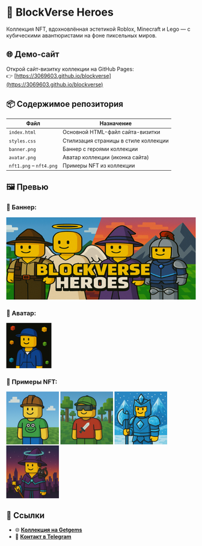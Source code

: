 # 🧱 BlockVerse Heroes

Коллекция NFT, вдохновлённая эстетикой Roblox, Minecraft и Lego — с кубическими авантюристами на фоне пиксельных миров.

## 🌐 Демо-сайт
Открой сайт-визитку коллекции на GitHub Pages:  
👉 [https://3069603.github.io/blockverse](https://3069603.github.io/blockverse)

## 📦 Содержимое репозитория

| Файл           | Назначение                                |
|----------------|-------------------------------------------|
| `index.html`   | Основной HTML-файл сайта-визитки          |
| `styles.css`   | Стилизация страницы в стиле коллекции     |
| `banner.png`   | Баннер с героями коллекции                |
| `avatar.png`   | Аватар коллекции (иконка сайта)           |
| `nft1.png` – `nft4.png` | Примеры NFT из коллекции         |

## 🖼️ Превью

### 🔹 Баннер:
![BlockVerse Banner](banner.png)

### 🔹 Аватар:
<img src="avatar.png" alt="avatar" width="120" />

### 🔹 Примеры NFT:
<p float="left">
  <img src="nft1.png" width="140" />
  <img src="nft2.png" width="140" />
  <img src="nft3.png" width="140" />
  <img src="nft4.png" width="140" />
</p>

## 📲 Ссылки

- 🌐 **[Коллекция на Getgems](https://getgems.io/blockverse)**  
- 💬 **[Контакт в Telegram](https://t.me/by3069603$0)**
